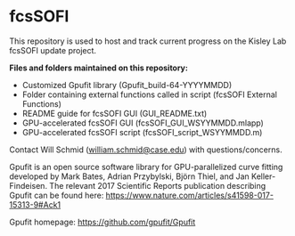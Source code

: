 # fcsSOFI

This repository is used to host and track current progress on the Kisley Lab fcsSOFI update project. 

**Files and folders maintained on this repository:**
* Customized Gpufit library (Gpufit_build-64-YYYYMMDD)
* Folder containing external functions called in script (fcsSOFI External Functions)
* README guide for fcsSOFI GUI (GUI_README.txt)
* GPU-accelerated fcsSOFI GUI (fcsSOFI_GUI_WSYYMMDD.mlapp) 
* GPU-accelerated fcsSOFI script (fcsSOFI_script_WSYYMMDD.m)

Contact Will Schmid (william.schmid@case.edu) with questions/concerns. 

Gpufit is an open source software library for GPU-parallelized curve fitting developed by Mark Bates, Adrian Przybylski, Björn Thiel, and Jan Keller-Findeisen. The relevant 2017 Scientific Reports publication describing Gpufit can be found here: https://www.nature.com/articles/s41598-017-15313-9#Ack1

Gpufit homepage: https://github.com/gpufit/Gpufit
